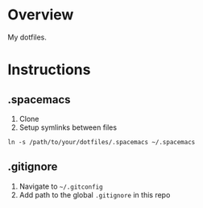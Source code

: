 # Overview
My dotfiles.

# Instructions
## .spacemacs
1. Clone
2. Setup symlinks between files

```
ln -s /path/to/your/dotfiles/.spacemacs ~/.spacemacs
```

## .gitignore
1. Navigate to `~/.gitconfig`
2. Add path to the global `.gitignore` in this repo
